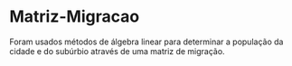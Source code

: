 # Matriz-Migracao
Foram usados métodos de álgebra linear para determinar a população da cidade e do subúrbio através de uma matriz de migração.
